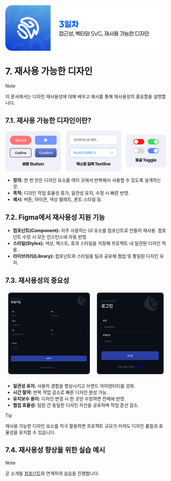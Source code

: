<img src="./header.png" />

# 7. 재사용 가능한 디자인

> [!NOTE]  
> 이 문서에서는 디자인 재사용성에 대해 배우고 예시를 통해 재사용성의 중요함을 설명합니다.

## 7.1. 재사용 가능한 디자인이란?

<img src="./src/07/set.png" />

- **정의:** 한 번 만든 디자인 요소를 여러 곳에서 반복해서 사용할 수 있도록 설계하는 것.
- **목적:** 디자인 작업 효율성 증가, 일관성 유지, 수정 시 빠른 반영.
- **예시:** 버튼, 아이콘, 색상 팔레트, 폰트 스타일 등.

## 7.2. Figma에서 재사용성 지원 기능

- **컴포넌트(Component):** 자주 사용하는 UI 요소를 컴포넌트로 만들어 재사용. 컴포넌트 수정 시 모든 인스턴스에 자동 반영.
- **스타일(Styles):** 색상, 텍스트, 효과 스타일을 저장해 프로젝트 내 일관된 디자인 적용.
- **라이브러리(Library):** 컴포넌트와 스타일을 팀과 공유해 협업 및 통일된 디자인 유지.

## 7.3. 재사용성의 중요성

<img src="./src/07/form.png" style="border-radius: 14px" />

- **일관성 유지:** 사용자 경험을 향상시키고 브랜드 아이덴티티를 강화.
- **시간 절약:** 반복 작업 감소로 빠른 디자인 완성 가능.
- **유지보수 용이:** 디자인 변경 시 한 곳만 수정하면 전체에 반영.
- **협업 효율성:** 팀원 간 동일한 디자인 자산을 공유하며 작업 혼선 감소.

> [!TIP]  
> 재사용 가능한 디자인 요소를 적극 활용하면 프로젝트 규모가 커져도 디자인 품질과 효율성을 유지할 수 있습니다.

## 7.4. 재사용성 향상을 위한 실습 예시

> [!NOTE]  
> 곧 소개될 [컴포넌트](./10-Component.md)와 연계하여 실습을 진행합니다.
